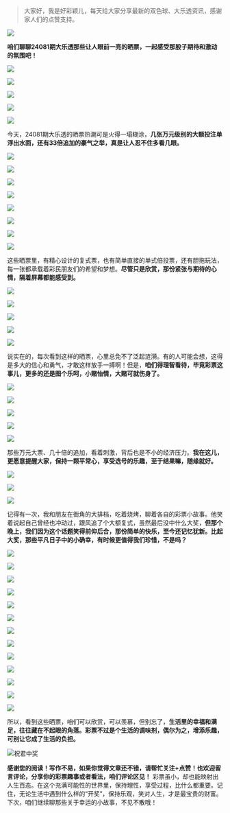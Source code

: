 > 大家好，我是好彩颖儿，每天给大家分享最新的双色球、大乐透资讯，感谢家人们的点赞支持。

![](https://cdn.jsdelivr.net/gh/wangwenjie1314/PicCDN/2024-7-12/1720763627240-image.png)


**咱们聊聊24081期大乐透那些让人眼前一亮的晒票，一起感受那股子期待和激动的氛围吧！**

![](https://cdn.jsdelivr.net/gh/wangwenjie1314/PicCDN/2024-7-15/1721015197549-image.png)



![](https://cdn.jsdelivr.net/gh/wangwenjie1314/PicCDN/2024-7-15/1721015175283-image.png)


![](https://cdn.jsdelivr.net/gh/wangwenjie1314/PicCDN/2024-7-15/1721015220213-image.png)

![](https://cdn.jsdelivr.net/gh/wangwenjie1314/PicCDN/2024-7-15/1721015213303-image.png)

![](https://cdn.jsdelivr.net/gh/wangwenjie1314/PicCDN/2024-7-15/1721015207066-image.png)


今天，24081期大乐透的晒票热潮可是火得一塌糊涂，**几张万元级别的大额投注单浮出水面，还有33倍追加的豪气之举，真是让人忍不住多看几眼。**


![](https://cdn.jsdelivr.net/gh/wangwenjie1314/PicCDN/2024-7-15/1721015252366-image.png)

![](https://cdn.jsdelivr.net/gh/wangwenjie1314/PicCDN/2024-7-15/1721015236799-image.png)


![](https://cdn.jsdelivr.net/gh/wangwenjie1314/PicCDN/2024-7-15/1721015281620-image.png)


![](https://cdn.jsdelivr.net/gh/wangwenjie1314/PicCDN/2024-7-15/1721015311298-image.png)

![](https://cdn.jsdelivr.net/gh/wangwenjie1314/PicCDN/2024-7-15/1721015319604-image.png)


![](https://cdn.jsdelivr.net/gh/wangwenjie1314/PicCDN/2024-7-15/1721015348394-image.png)


![](https://cdn.jsdelivr.net/gh/wangwenjie1314/PicCDN/2024-7-15/1721015376329-image.png)


![](https://cdn.jsdelivr.net/gh/wangwenjie1314/PicCDN/2024-7-15/1721015404479-image.png)




这些晒票里，有精心设计的复式票，也有简单直接的单式倍投票，还有胆拖玩法，每一张都承载着彩民朋友们的希望和梦想。**尽管只是欣赏，那份紧张与期待的心情，隔着屏幕都能感受到。**


![](https://cdn.jsdelivr.net/gh/wangwenjie1314/PicCDN/2024-7-15/1721015422131-image.png)

![](https://cdn.jsdelivr.net/gh/wangwenjie1314/PicCDN/2024-7-15/1721015415822-image.png)


![](https://cdn.jsdelivr.net/gh/wangwenjie1314/PicCDN/2024-7-15/1721015462944-image.png)

![](https://cdn.jsdelivr.net/gh/wangwenjie1314/PicCDN/2024-7-15/1721015456195-image.png)

![](https://cdn.jsdelivr.net/gh/wangwenjie1314/PicCDN/2024-7-15/1721015450638-image.png)


说实在的，每次看到这样的晒票，心里总免不了泛起涟漪。有的人可能会想，这得是多大的信心和勇气，才敢这样放手一搏啊！但是，**咱们得理智看待，毕竟彩票这事儿，更多的还是图个乐呵，小赌怡情，大赌可就伤身了。**


![](https://cdn.jsdelivr.net/gh/wangwenjie1314/PicCDN/2024-7-15/1721015490294-image.png)

![](https://cdn.jsdelivr.net/gh/wangwenjie1314/PicCDN/2024-7-15/1721015483114-image.png)

![](https://cdn.jsdelivr.net/gh/wangwenjie1314/PicCDN/2024-7-15/1721015477390-image.png)

![](https://cdn.jsdelivr.net/gh/wangwenjie1314/PicCDN/2024-7-15/1721015471133-image.png)


![](https://cdn.jsdelivr.net/gh/wangwenjie1314/PicCDN/2024-7-15/1721015522580-image.png)

那些万元大票、几十倍的追加，看着刺激，背后也是不小的经济压力。**我在这儿，更愿意提醒大家，保持一颗平常心，享受选号的乐趣，至于结果嘛，随缘就好。**


![](https://cdn.jsdelivr.net/gh/wangwenjie1314/PicCDN/2024-7-15/1721015549880-image.png)


![](https://cdn.jsdelivr.net/gh/wangwenjie1314/PicCDN/2024-7-15/1721015587870-image.png)


![](https://cdn.jsdelivr.net/gh/wangwenjie1314/PicCDN/2024-7-15/1721015617757-image.png)

记得有一次，我和朋友在街角的大排档，吃着烧烤，聊着各自的彩票小故事。他笑着说起自己曾经也冲动过，跟风追了个大额复式，虽然最后没中什么大奖，**但那个晚上，我们因为这个话题笑得前仰后合，那份简单的快乐，至今还记忆犹新。比起大奖，那些平凡日子中的小确幸，有时候更值得我们珍惜，不是吗？**


![](https://cdn.jsdelivr.net/gh/wangwenjie1314/PicCDN/2024-7-15/1721015674499-image.png)

![](https://cdn.jsdelivr.net/gh/wangwenjie1314/PicCDN/2024-7-15/1721015649439-image.png)

![](https://cdn.jsdelivr.net/gh/wangwenjie1314/PicCDN/2024-7-15/1721015704765-image.png)

![](https://cdn.jsdelivr.net/gh/wangwenjie1314/PicCDN/2024-7-15/1721015738748-image.png)

![](https://cdn.jsdelivr.net/gh/wangwenjie1314/PicCDN/2024-7-15/1721015817192-image.png)

![](https://cdn.jsdelivr.net/gh/wangwenjie1314/PicCDN/2024-7-15/1721015856068-image.png)

![](https://cdn.jsdelivr.net/gh/wangwenjie1314/PicCDN/2024-7-15/1721015843548-image.png)

![](https://cdn.jsdelivr.net/gh/wangwenjie1314/PicCDN/2024-7-15/1721015864637-image.png)


![](https://cdn.jsdelivr.net/gh/wangwenjie1314/PicCDN/2024-7-15/1721015771957-image.png)

![](https://cdn.jsdelivr.net/gh/wangwenjie1314/PicCDN/2024-7-15/1721009380803-image.png)

![](https://cdn.jsdelivr.net/gh/wangwenjie1314/PicCDN/2024-7-15/1721015805307-image.png)


![](https://cdn.jsdelivr.net/gh/wangwenjie1314/PicCDN/2024-7-15/1721015898520-image.png)

![](https://cdn.jsdelivr.net/gh/wangwenjie1314/PicCDN/2024-7-15/1721015921973-image.png)


所以，看到这些晒票，咱们可以欣赏，可以羡慕，但别忘了，**生活里的幸福和满足，往往藏在不起眼的角落。彩票不过是个生活的调味剂，偶尔为之，增添乐趣，可别让它成了生活的负担。**


![祝君中奖](https://cdn.jsdelivr.net/gh/wangwenjie1314/PicCDN/2024-7-15/1721015972260-image.png)



**感谢您的阅读！写作不易，如果你觉得文章还不错，请帮忙关注+点赞！也欢迎留言评论，分享你的彩票趣事或者看法，咱们评论区见！** 彩票虽小，却也能映射出人生百态。在这个充满可能性的世界里，保持理性，享受过程，比什么都重要。记住，无论生活中遇到什么样的“开奖”，保持乐观，笑对人生，才是最宝贵的财富。下次，咱们继续聊那些关于幸运的小故事，不见不散哦！